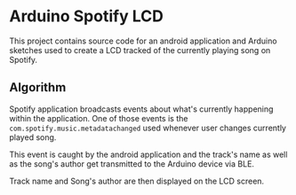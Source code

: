 
# Arduino Spotify LCD


This project contains source code for an android application and Arduino sketches used to create a LCD tracked of the currently playing song on Spotify.



## Algorithm

Spotify application broadcasts events about what's currently happening within the application. One of those events is the `com.spotify.music.metadatachanged` used whenever user changes currently played song.

This event is caught by the android application and the track's name as well as the song's author get transmitted to the Arduino device via BLE.

Track name and Song's author are then displayed on the LCD screen.
